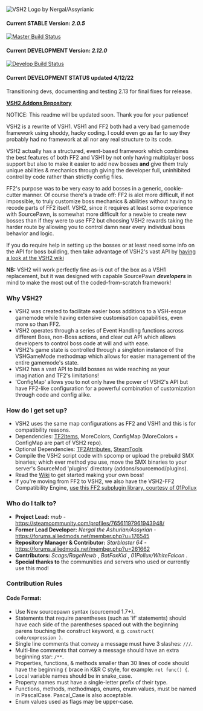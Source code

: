 ![VSH2 Logo by Nergal/Assyrianic](https://images-wixmp-ed30a86b8c4ca887773594c2.wixmp.com/f/efc8ece3-f4a3-4477-8ebb-cb9595fb9e58/ddiv9m4-cbc4d719-c2fd-4890-b62a-17be7f01210f.png?token=eyJ0eXAiOiJKV1QiLCJhbGciOiJIUzI1NiJ9.eyJzdWIiOiJ1cm46YXBwOjdlMGQxODg5ODIyNjQzNzNhNWYwZDQxNWVhMGQyNmUwIiwiaXNzIjoidXJuOmFwcDo3ZTBkMTg4OTgyMjY0MzczYTVmMGQ0MTVlYTBkMjZlMCIsIm9iaiI6W1t7InBhdGgiOiJcL2ZcL2VmYzhlY2UzLWY0YTMtNDQ3Ny04ZWJiLWNiOTU5NWZiOWU1OFwvZGRpdjltNC1jYmM0ZDcxOS1jMmZkLTQ4OTAtYjYyYS0xN2JlN2YwMTIxMGYucG5nIn1dXSwiYXVkIjpbInVybjpzZXJ2aWNlOmZpbGUuZG93bmxvYWQiXX0.JjuSnfGa4fwWanCRmVmvkaI5GV9u5PYReeJ9ll1AIBQ)

#### Current STABLE Version: *2.0.5*
[![Master Build Status](https://travis-ci.org/VSH2-Devs/Vs-Saxton-Hale-2.svg?branch=master)](https://travis-ci.org/VSH2-Devs/Vs-Saxton-Hale-2)
#### Current DEVELOPMENT Version: *2.12.0*
[![Develop Build Status](https://travis-ci.org/VSH2-Devs/Vs-Saxton-Hale-2.svg?branch=develop)](https://travis-ci.org/VSH2-Devs/Vs-Saxton-Hale-2)

#### Current DEVELOPMENT STATUS updated 4/12/22
Transitioning devs, documenting and testing 2.13 for final fixes for release.

**[VSH2 Addons Repository](https://github.com/VSH2-Devs/VSH2-Addons)**

NOTICE: This readme will be updated soon. Thank you for your patience!

VSH2 is a rewrite of VSH1. VSH1 and FF2 both had a very bad gamemode framework using shoddy, hacky coding. I could even go as far to say they probably had no framework at all nor any real structure to its code.

VSH2 actually has a structured, event-based framework which combines the best features of both FF2 and VSH1 by not only having multiplayer boss support but also to make it easier to add new bosses **and** give them truly unique abilities & mechanics through giving the developer full, uninhibited control by code rather than strictly config files.

FF2's purpose was to be very easy to add bosses in a generic, cookie-cutter manner. Of course there's a trade off: FF2 is alot more difficult, if not impossible, to truly customize boss mechanics & abilities without having to recode parts of FF2 itself. VSH2, since it requires at least some experience with SourcePawn, is somewhat more difficult for a newbie to create new bosses than if they were to use FF2 but choosing VSH2 rewards taking the harder route by allowing you to control damn near every individual boss behavior and logic.

If you do require help in setting up the bosses or at least need some info on the API for boss building, then take advantage of VSH2's vast API by [having a look at the VSH2 wiki](https://github.com/VSH2-Devs/Vs-Saxton-Hale-2/wiki)

**NB:** VSH2 will work perfectly fine as-is out of the box as a VSH1 replacement, but it was designed with capable SourcePawn **_developers_** in mind to make the most out of the coded-from-scratch framework!

### Why VSH2?

* VSH2 was created to facilitate easier boss additions to a VSH-esque gamemode while having extensive customisation capabilities, even more so than FF2.
* VSH2 operates through a series of Event Handling functions across different Boss, non-Boss actions, and clear cut API which allows developers to control boss code at will and with ease.
* VSH2's game state is controlled through a singleton instance of the VSHGameMode methodmap which allows for easier management of the entire gamemode's state.
* VSH2 has a vast API to build bosses as wide reaching as your imagination and TF2's limitations!
* 'ConfigMap' allows you to not only have the power of VSH2's API but have FF2-like configuration for a powerful combination of customization through code and config alike.

### How do I get set up?

* VSH2 uses the same map configurations as FF2 and VSH1 and this is for compatibility reasons.
* Dependencies: [TF2Items](https://builds.limetech.io/?project=tf2items), MoreColors, ConfigMap (MoreColors + ConfigMap are part of VSH2 repo).
* Optional Dependencies: [TF2Attributes](https://github.com/FlaminSarge/tf2attributes), [SteamTools](https://forums.alliedmods.net/showthread.php?t=170630)
* Compile the VSH2 script code with spcomp or upload the prebuild SMX binaries; which ever method you use, move the SMX binaries to your server's SourceMod 'plugins' directory (addons/sourcemod/plugins).
* Read the [Wiki](https://github.com/VSH2-Devs/Vs-Saxton-Hale-2/wiki) to get started making your own boss!
* If you're moving from FF2 to VSH2, we also have the VSH2-FF2 Compatibility Engine, [use this FF2 subplugin library, courtesy of 01Pollux](https://github.com/01Pollux/FF2-Library)

### Who do I talk to?

* **Project Lead:** *mub* - https://steamcommunity.com/profiles/76561197961943948/
* **Former Lead Developer:** *Nergal the Ashurian/Assyrian* - https://forums.alliedmods.net/member.php?u=176545
* **Repository Manager & Contributor:** *Starblaster 64* - https://forums.alliedmods.net/member.php?u=261662
* **Contributors:** *Scags/RageNewb* , *BatFoxKid* , *01Pollux/WhiteFalcon* .
* **Special thanks to** the communities and servers who used or currently use this mod!

### Contribution Rules
#### Code Format:
* Use New sourcepawn syntax (sourcemod 1.7+).
* Statements that require parentheses (such as 'if' statements) should have each side of the parentheses spaced out with the beginning parens touching the construct keyword, e.g. `construct( code/expression )`.
* Single line comments that convey a message must have 3 slashes: `///`.
* Multi-line comments that convey a message should have an extra beginning star: `/**`.
* Properties, functions, & methods smaller than 30 lines of code should have the beginning `{` brace in K&R C style, for example: `ret func() {`.
* Local variable names should be in snake_case.
* Property names must have a single-letter prefix of their type.
* Functions, methods, methodmaps, enums, enum values, must be named in PascalCase. Pascal_Case is also acceptable.
* Enum values used as flags may be upper-case.
